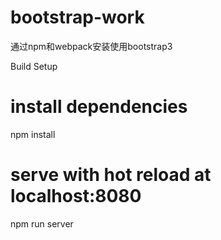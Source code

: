 # bootstrap-work
通过npm和webpack安装使用bootstrap3

Build Setup
# install dependencies
npm install

# serve with hot reload at localhost:8080
npm run server



